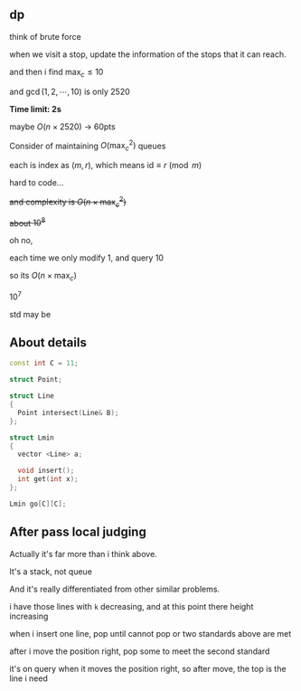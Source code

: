 ## dp

think of brute force

when we visit a stop, update the information of the stops that it can reach.

and then i find $\max_c \leq 10$

and $\gcd(1,2,\cdots,10)$ is only $2520$

**Time limit: 2s**

maybe $O(n \times 2520)$ -> 60pts

Consider of maintaining $O({\max_c} ^2)$ queues

each is index as $(m, r)$, which means $\text{id} \equiv r \pmod{m}$

hard to code...

~~and complexity is $O(n \times {\max_c}^2)$~~

~~about $10^8$~~

oh no,

each time we only modify 1, and query 10

so its $O(n \times {\max_c})$

$10^7$

std may be

## About details

```cpp
const int C = 11;

struct Point;

struct Line
{
  Point intersect(Line& B);
};

struct Lmin
{
  vector <Line> a;

  void insert();
  int get(int x);
};

Lmin go[C][C];
```

## After pass local judging

Actually it's far more than i think above.

It's a stack, not queue

And it's really differentiated from other similar problems.

i have those lines with `k` decreasing, and at this point there height
 increasing

when i insert one line, pop until cannot pop or two standards above are met

after i move the position right, pop some to meet the second standard

it's on query when it moves the position right, so after move, the top is the
line i need
